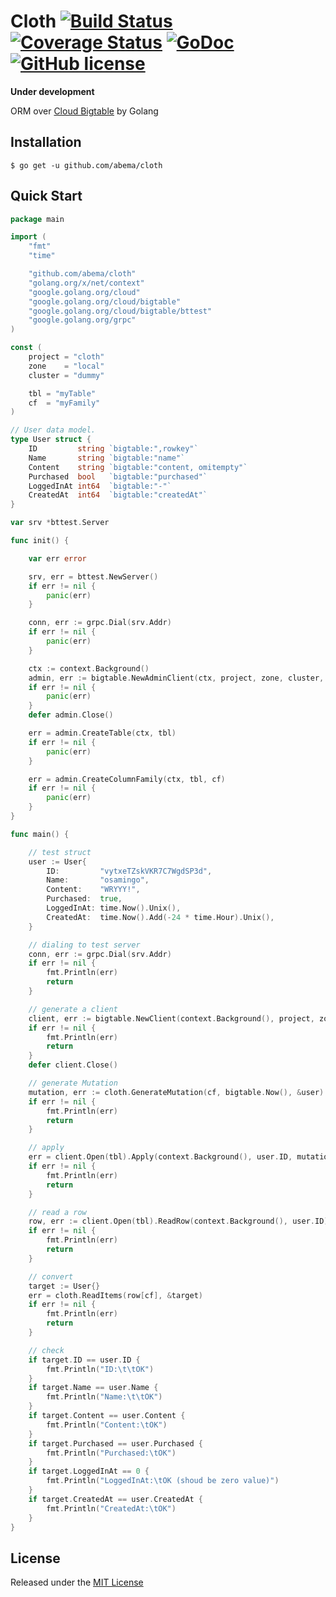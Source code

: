 # Cloth [![Build Status](https://img.shields.io/circleci/project/abema/cloth/master.svg?style=flat)](https://circleci.com/gh/abema/cloth) [![Coverage Status](https://img.shields.io/codecov/c/github/abema/cloth/master.svg?style=flat)](https://codecov.io/github/abema/cloth) [![GoDoc](https://godoc.org/github.com/abema/cloth?status.svg)](https://godoc.org/github.com/abema/cloth) [![GitHub license](https://img.shields.io/github/license/abema/cloth.svg)](https://github.com/abema/cloth/blob/master/LICENSE)

**Under development**

ORM over [Cloud Bigtable](https://cloud.google.com/bigtable/) by Golang

## Installation

```
$ go get -u github.com/abema/cloth
```

## Quick Start

```go
package main

import (
	"fmt"
	"time"

	"github.com/abema/cloth"
	"golang.org/x/net/context"
	"google.golang.org/cloud"
	"google.golang.org/cloud/bigtable"
	"google.golang.org/cloud/bigtable/bttest"
	"google.golang.org/grpc"
)

const (
	project = "cloth"
	zone    = "local"
	cluster = "dummy"

	tbl = "myTable"
	cf  = "myFamily"
)

// User data model.
type User struct {
	ID         string `bigtable:",rowkey"`
	Name       string `bigtable:"name"`
	Content    string `bigtable:"content, omitempty"`
	Purchased  bool   `bigtable:"purchased"`
	LoggedInAt int64  `bigtable:"-"`
	CreatedAt  int64  `bigtable:"createdAt"`
}

var srv *bttest.Server

func init() {

	var err error

	srv, err = bttest.NewServer()
	if err != nil {
		panic(err)
	}

	conn, err := grpc.Dial(srv.Addr)
	if err != nil {
		panic(err)
	}

	ctx := context.Background()
	admin, err := bigtable.NewAdminClient(ctx, project, zone, cluster, cloud.WithBaseGRPC(conn))
	if err != nil {
		panic(err)
	}
	defer admin.Close()

	err = admin.CreateTable(ctx, tbl)
	if err != nil {
		panic(err)
	}

	err = admin.CreateColumnFamily(ctx, tbl, cf)
	if err != nil {
		panic(err)
	}
}

func main() {

	// test struct
	user := User{
		ID:         "vytxeTZskVKR7C7WgdSP3d",
		Name:       "osamingo",
		Content:    "WRYYY!",
		Purchased:  true,
		LoggedInAt: time.Now().Unix(),
		CreatedAt:  time.Now().Add(-24 * time.Hour).Unix(),
	}

	// dialing to test server
	conn, err := grpc.Dial(srv.Addr)
	if err != nil {
		fmt.Println(err)
		return
	}

	// generate a client
	client, err := bigtable.NewClient(context.Background(), project, zone, cluster, cloud.WithBaseGRPC(conn))
	if err != nil {
		fmt.Println(err)
		return
	}
	defer client.Close()

	// generate Mutation
	mutation, err := cloth.GenerateMutation(cf, bigtable.Now(), &user)
	if err != nil {
		fmt.Println(err)
		return
	}

	// apply
	err = client.Open(tbl).Apply(context.Background(), user.ID, mutation)
	if err != nil {
		fmt.Println(err)
		return
	}

	// read a row
	row, err := client.Open(tbl).ReadRow(context.Background(), user.ID)
	if err != nil {
		fmt.Println(err)
		return
	}

	// convert
	target := User{}
	err = cloth.ReadItems(row[cf], &target)
	if err != nil {
		fmt.Println(err)
		return
	}

	// check
	if target.ID == user.ID {
		fmt.Println("ID:\t\tOK")
	}
	if target.Name == user.Name {
		fmt.Println("Name:\t\tOK")
	}
	if target.Content == user.Content {
		fmt.Println("Content:\tOK")
	}
	if target.Purchased == user.Purchased {
		fmt.Println("Purchased:\tOK")
	}
	if target.LoggedInAt == 0 {
		fmt.Println("LoggedInAt:\tOK (shoud be zero value)")
	}
	if target.CreatedAt == user.CreatedAt {
		fmt.Println("CreatedAt:\tOK")
	}
}
```

## License

Released under the [MIT License](https://github.com/abema/cloth/blob/master/LICENSE)
